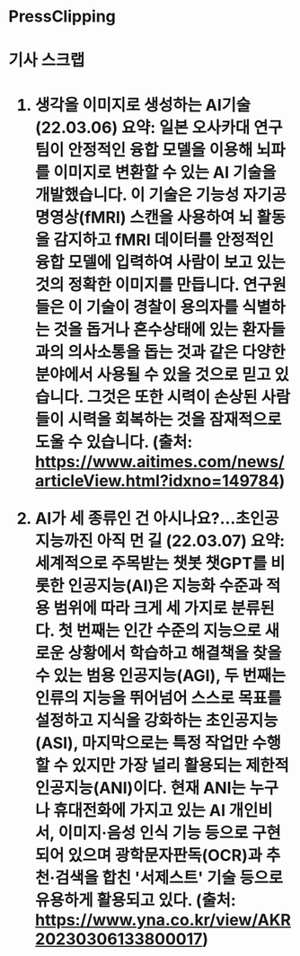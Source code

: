 # PressClipping

<h1>기사 스크랩<h1>

1. 생각을 이미지로 생성하는 AI기술 (22.03.06)
  요약: 일본 오사카대 연구팀이 안정적인 융합 모델을 이용해 뇌파를 이미지로 변환할 수 있는 AI 기술을 개발했습니다. 이 기술은 기능성 자기공명영상(fMRI) 스캔을 사용하여 뇌 활동을 감지하고 fMRI 데이터를 안정적인 융합 모델에 입력하여 사람이 보고 있는 것의 정확한 이미지를 만듭니다. 연구원들은 이 기술이 경찰이 용의자를 식별하는 것을 돕거나 혼수상태에 있는 환자들과의 의사소통을 돕는 것과 같은 다양한 분야에서 사용될 수 있을 것으로 믿고 있습니다. 그것은 또한 시력이 손상된 사람들이 시력을 회복하는 것을 잠재적으로 도울 수 있습니다. (출처: https://www.aitimes.com/news/articleView.html?idxno=149784)
  
2. AI가 세 종류인 건 아시나요?…초인공지능까진 아직 먼 길 (22.03.07)
  요약: 세계적으로 주목받는 챗봇 챗GPT를 비롯한 인공지능(AI)은 지능화 수준과 적용 범위에 따라 크게 세 가지로 분류된다. 첫 번째는 인간 수준의 지능으로 새로운 상황에서 학습하고 해결책을 찾을 수 있는 범용 인공지능(AGI), 두 번째는 인류의 지능을 뛰어넘어 스스로 목표를 설정하고 지식을 강화하는 초인공지능(ASI), 마지막으로는 특정 작업만 수행할 수 있지만 가장 널리 활용되는 제한적 인공지능(ANI)이다. 현재 ANI는 누구나 휴대전화에 가지고 있는 AI 개인비서, 이미지·음성 인식 기능 등으로 구현되어 있으며 광학문자판독(OCR)과 추천·검색을 합친 '서제스트' 기술 등으로 유용하게 활용되고 있다. (출처: https://www.yna.co.kr/view/AKR20230306133800017)
  

